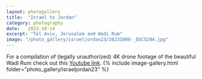 ```yaml
---
layout: photogallery
title:  "Israel to Jordan"
category: photography
date:   2023-10-14
excerpt: "Tel Aviv, Jerusalem and Wadi Rum"
image: "/photo_gallery/israeljordan23/20231009-_DSC5294.jpg"
---
```

<!-- ## Berlin Over The Years -->
For a compilation of (legally unauthorized) 4K drone footage of the beautiful Wadi Rum check out this [Youtube link](https://www.youtube.com/watch?v=9-UedQjFBew).
{% include image-gallery.html folder="photo_gallery/israeljordan23" %}